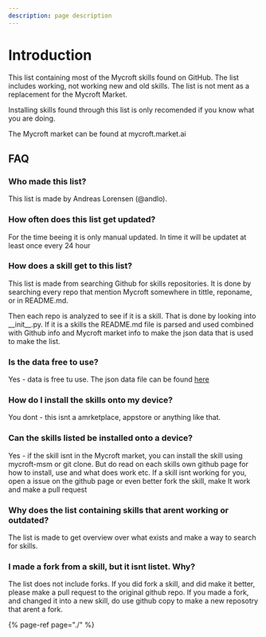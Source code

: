 ```yaml
---
description: page description
---
```


# Introduction

This list containing most of the Mycroft skills found on GitHub. The list includes working, not working new and old skills. The list is not ment as a replacement for the Mycroft Market.

Installing skills found through this list is only recomended if you know what you are doing.

The Mycroft market can be found at mycroft.market.ai

## FAQ

### Who made this list?

This list is made by Andreas Lorensen \(@andlo\).

### How often does this list get updated?

For the time beeing it is only manual updated. In time it will be updatet at least once every 24 hour

### How does a skill get to this list?

This list is made from searching Github for skills repositories. It is done by searching every repo that mention Mycroft somewhere in tittle, reponame, or in README.md.

Then each repo is analyzed to see if it is a skill. That is done by looking into \_\_init\_\_.py. If it is a skills the README.md file is parsed and used combined with Github info and Mycroft market info to make the json data that is used to make the list.

### Is the data free to use?

Yes - data is free tu use. The json data file can be found [here](https://github.com/andlo/mycroft-skills-list/raw/master/_data/skills.json)

### How do I install the skills onto my device?

You dont - this isnt a amrketplace, appstore or anything like that.

### Can the skills listed be installed onto a device?

Yes - if the skill isnt in the Mycroft market, you can install the skill using mycroft-msm or git clone. But do read on each skills own github page for how to install, use and what does work etc. If a skill isnt working for you, open a issue on the github page or even better fork the skill, make It work and make a pull request

### Why does the list containing skills that arent working or outdated?

The list is made to get overview over what exists and make a way to search for skills.

### I made a fork from a skill, but it isnt listet. Why?

The list does not include forks. If you did fork a skill, and did make it better, please make a pull request to the original github repo. If you made a fork, and changed it into a new skill, do use github copy to make a new reposotry that arent a fork.

{% page-ref page="./" %}

